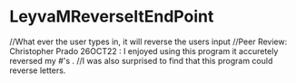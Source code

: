 # LeyvaMReverseItEndPoint

//What ever the user types in, it will reverse the users input 
//Peer Review: Christopher Prado 26OCT22 : I enjoyed using this program it accuretely reversed my #'s . 
//I was also surprised to find that this program could reverse letters.
